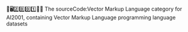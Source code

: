 🧠️🖥️2️⃣️0️⃣️0️⃣️1️⃣️💾️📜️ The sourceCode:Vector Markup Language category for AI2001, containing Vector Markup Language programming language datasets 
